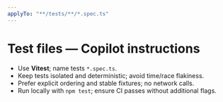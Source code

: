 ```yaml
---
applyTo: "**/tests/**/*.spec.ts"
---
```


# Test files — Copilot instructions

- Use **Vitest**; name tests `*.spec.ts`.
- Keep tests isolated and deterministic; avoid time/race flakiness.
- Prefer explicit ordering and stable fixtures; no network calls.
- Run locally with `npm test`; ensure CI passes without additional flags.